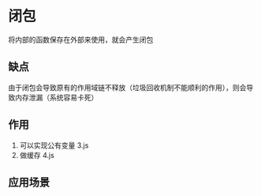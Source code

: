 # 闭包
将内部的函数保存在外部来使用，就会产生闭包

## 缺点
由于闭包会导致原有的作用域链不释放（垃圾回收机制不能顺利的作用），则会导致内存泄漏（系统容易卡死）
## 作用
1. 可以实现公有变量  3.js
2. 做缓存 4.js

## 应用场景